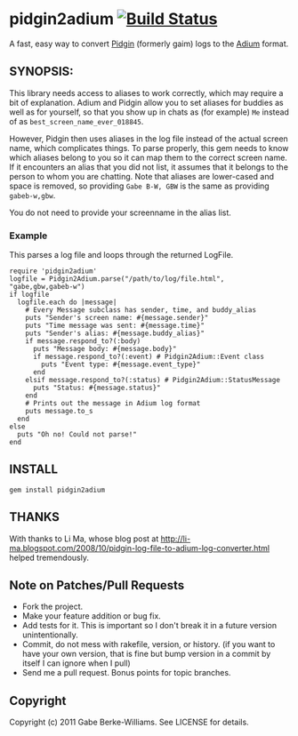 # pidgin2adium [![Build Status](https://secure.travis-ci.org/gabebw/pidgin2adium.png)](http://travis-ci.org/gabebw/pidgin2adium)
A fast, easy way to convert [Pidgin](http://pidgin.im/) (formerly gaim) logs to the
[Adium](http://adium.im/) format.

## SYNOPSIS:

This library needs access to aliases to work correctly, which may require a bit
of explanation. Adium and Pidgin allow you to set aliases for buddies as well as
for yourself, so that you show up in chats as (for example) `Me` instead of as
`best_screen_name_ever_018845`.

However, Pidgin then uses aliases in the log file instead of the actual screen
name, which complicates things. To parse properly, this gem needs to know which
aliases belong to you so it can map them to the correct screen name.
If it encounters an alias that you did not list,  it assumes that it belongs to
the person to whom you are chatting.
Note that aliases are lower-cased and space is removed, so providing 
`Gabe B-W, GBW` is the same as providing `gabeb-w,gbw`.

You do not need to provide your screenname in the alias list.

### Example
This parses a log file and loops through the returned LogFile.

    require 'pidgin2adium'
    logfile = Pidgin2Adium.parse("/path/to/log/file.html", "gabe,gbw,gabeb-w")
    if logfile
      logfile.each do |message|
        # Every Message subclass has sender, time, and buddy_alias
        puts "Sender's screen name: #{message.sender}"
        puts "Time message was sent: #{message.time}"
        puts "Sender's alias: #{message.buddy_alias}"
        if message.respond_to?(:body)
          puts "Message body: #{message.body}"
          if message.respond_to?(:event) # Pidgin2Adium::Event class
            puts "Event type: #{message.event_type}"
          end
        elsif message.respond_to?(:status) # Pidgin2Adium::StatusMessage
          puts "Status: #{message.status}"
        end
        # Prints out the message in Adium log format
        puts message.to_s
      end
    else
      puts "Oh no! Could not parse!"
    end

## INSTALL

    gem install pidgin2adium

## THANKS
With thanks to Li Ma, whose blog post at
http://li-ma.blogspot.com/2008/10/pidgin-log-file-to-adium-log-converter.html
helped tremendously.

## Note on Patches/Pull Requests

* Fork the project.
* Make your feature addition or bug fix.
* Add tests for it. This is important so I don't break it in a
  future version unintentionally.
* Commit, do not mess with rakefile, version, or history.
  (if you want to have your own version, that is fine but bump version in a commit by itself I can ignore when I pull)
* Send me a pull request. Bonus points for topic branches.

## Copyright

Copyright (c) 2011 Gabe Berke-Williams. See LICENSE for details.
